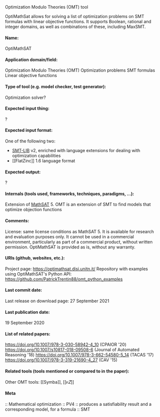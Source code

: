 Optimization Modulo Theories (OMT) tool

OptiMathSat allows for solving a list of optimization problems on SMT formulas with linear objective functions. It supports Boolean, rational and integer domains, as well as combinations of these, including MaxSMT.

#### Name:
OptiMathSAT

#### Application domain/field:
Optimization Modulo Theories (OMT)
Optimization problems
SMT formulas
Linear objective functions

#### Type of tool (e.g. model checker, test generator):
Optimization solver?

#### Expected input thing:
?

#### Expected input format:
One of the following two:
- [SMT-LIB](../../Formats/SMT-LIB.md) v2, enriched with language extensions for dealing with optimization capabilities
- [[FlatZinc]] 1.6 language format

#### Expected output:
?

#### Internals (tools used, frameworks, techniques, paradigms, ...):
Extension of [MathSAT](SMT/MathSAT.md) 5. 
OMT is an extension of SMT to find models that optimize objection functions

#### Comments:
License: same license conditions as MathSAT 5. It is available for research and evaluation purposes only. It cannot be used in a commercial environment, particularly as part of a commercial product, without written permission. OptiMathSAT is provided as is, without any warranty.

#### URIs (github, websites, etc.):
Project page: https://optimathsat.disi.unitn.it/
Repository with examples using OptiMathSAT's Python API: https://github.com/PatrickTrentin88/omt_python_examples

#### Last commit date:
Last release on download page: 27 September 2021

#### Last publication date:
19 September 2020

#### List of related papers:
https://doi.org/10.1007/978-3-030-58942-4_10 (CPAIOR '20)
https://doi.org/10.1007/s10817-018-09508-6 (Journal of Automated Reasoning '18)
https://doi.org/10.1007/978-3-662-54580-5_14 (TACAS '17)
https://doi.org/10.1007/978-3-319-21690-4_27 (CAV '15)

#### Related tools (tools mentioned or compared to in the paper):
Other OMT tools: [[Symba]], [[𝜈𝑍]]

#### Meta
:: Mathematical optimization
:: PV4 :: produces a satisfiability result and a corresponding model, for a formula
:: SMT